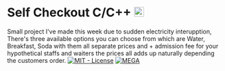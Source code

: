 # Self Checkout C/C++ [<img src='https://cdn.jsdelivr.net/npm/simple-icons@3.0.1/icons/github.svg' alt='github' height='23'>](https://github.com/Mur1i)  

 Small project I've made this week due to sudden electricity interupption, There's three available options you can choose from which are Water, Breakfast, Soda with them all separate prices and + admission fee for your hypothetical staffs and waiters the prices all adds up naturally depending the customers order. [![MIT - License](https://img.shields.io/badge/MIT-License-2ea44f)](https://github.com/mUr1i/Self_Checkout_Machine/blob/main/LICENSE) [![ MEGA](https://img.shields.io/badge/_MEGA-DC143C?logo=mega)](https://mega.nz/folder/DVFkkADa#t_pPsJ_U09KhNlnujVt-wQ)



